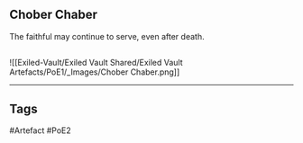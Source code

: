 ## Chober Chaber
The faithful may continue to serve, even after death.
##
![[Exiled-Vault/Exiled Vault Shared/Exiled Vault Artefacts/PoE1/_Images/Chober Chaber.png]]

---
## Tags
#Artefact
#PoE2